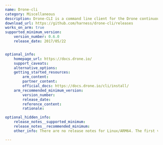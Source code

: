 ```yaml
---
name: Drone-cli
category: Miscellaneous
description: Drone-CLI is a command line client for the Drone continuous integration server.
download_url: https://github.com/harness/drone-cli/releases
works_on_arm: true
supported_minimum_version:
    version_number: 0.6.0
    release_date: 2017/05/22


optional_info:
    homepage_url: https://docs.drone.io/
    support_caveats:
    alternative_options:
    getting_started_resources:
        arm_content:
        partner_content:
        official_docs: https://docs.drone.io/cli/install/
    arm_recommended_minimum_version:
        version_number:
        release_date:
        reference_content:
        rationale:

optional_hidden_info:
    release_notes__supported_minimum:
    release_notes__recommended_minimum:
    other_info: There are no release notes for Linux/ARM64. The first version on Github, i.e. 0.6.0, releases linux-arm64 tar archives.

---
```

